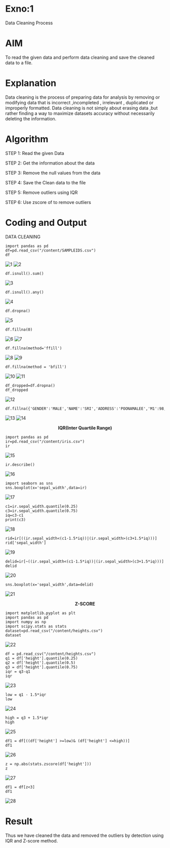 # Exno:1
Data Cleaning Process

# AIM
To read the given data and perform data cleaning and save the cleaned data to a file.

# Explanation
Data cleaning is the process of preparing data for analysis by removing or modifying data that is incorrect ,incompleted , irrelevant , duplicated or improperly formatted. Data cleaning is not simply about erasing data ,but rather finding a way to maximize datasets accuracy without necessarily deleting the information.

# Algorithm
STEP 1: Read the given Data

STEP 2: Get the information about the data

STEP 3: Remove the null values from the data

STEP 4: Save the Clean data to the file

STEP 5: Remove outliers using IQR

STEP 6: Use zscore of to remove outliers

# Coding and Output
DATA CLEANING
```
import pandas as pd
df=pd.read_csv("/content/SAMPLEIDS.csv")
df
```
![1](/1.png)
![2](/2.png)

```
df.isnull().sum()
```
![3](/3.png)

```
df.isnull().any()
```
![4](/4.png)

```
df.dropna()
```
![5](/5.png)

```
df.fillna(0)
```
![6](/6.png)
![7](/7.png)

```
df.fillna(method='ffill')
```
![8](/8.png)
![9](/9.png)

```
df.fillna(method = 'bfill')
```
![10](/10.png)
![11](/11.png)

```
df_dropped=df.dropna()
df_dropped
```
![12](/12.png)

```
df.fillna({'GENDER':'MALE','NAME':'SRI','ADDRESS':'POONAMALEE','M1':98,'M2':87,'M3':76,'M4':92,'TOTAL':305,'AVG':89.999999})
```
![13](/13.png)
![14](/14.png)

<center><b>IQR(Inter Quartile Range)</b></center>

```
import pandas as pd
ir=pd.read_csv("/content/iris.csv")
ir
```
![15](/15.png)

```
ir.describe()
```
![16](/16.png)

```
import seaborn as sns
sns.boxplot(x='sepal_width',data=ir)
```
![17](/17.png)

```
c1=ir.sepal_width.quantile(0.25)
c3=ir.sepal_width.quantile(0.75)
iq=c3-c1
print(c3)
```
![18](/18.png)

```
rid=ir[((ir.sepal_width<(c1-1.5*iq))|(ir.sepal_width>(c3+1.5*iq)))]
rid['sepal_width']
```
![19](/19.png)

```
delid=ir[~((ir.sepal_width<(c1-1.5*iq))|(ir.sepal_width>(c3+1.5*iq)))]
delid
```
![20](/20.png)

```
sns.boxplot(x='sepal_width',data=delid)
```
![21](/21.png)

<center><b>Z-SCORE</b></center>

```
import matplotlib.pyplot as plt
import pandas as pd
import numpy as np
import scipy.stats as stats
dataset=pd.read_csv("/content/heights.csv")
dataset
```
![22](/22.png)

```
df = pd.read_csv("/content/heights.csv")
q1 = df['height'].quantile(0.25)
q2 = df['height'].quantile(0.5)
q3 = df['height'].quantile(0.75)
iqr = q3-q1
iqr
```
![23](/23.png)

```
low = q1 - 1.5*iqr
low
```
![24](/24.png)

```
high = q3 + 1.5*iqr
high
```
![25](/25.png)

```
df1 = df[((df['height'] >=low)& (df['height'] <=high))]
df1
```
![26](/26.png)

```
z = np.abs(stats.zscore(df['height']))
z
```
![27](/27.png)

```
df1 = df[z<3]
df1
```
![28](/28.png)

# Result
Thus we have cleaned the data and removed the outliers by detection using IQR and Z-score method.
